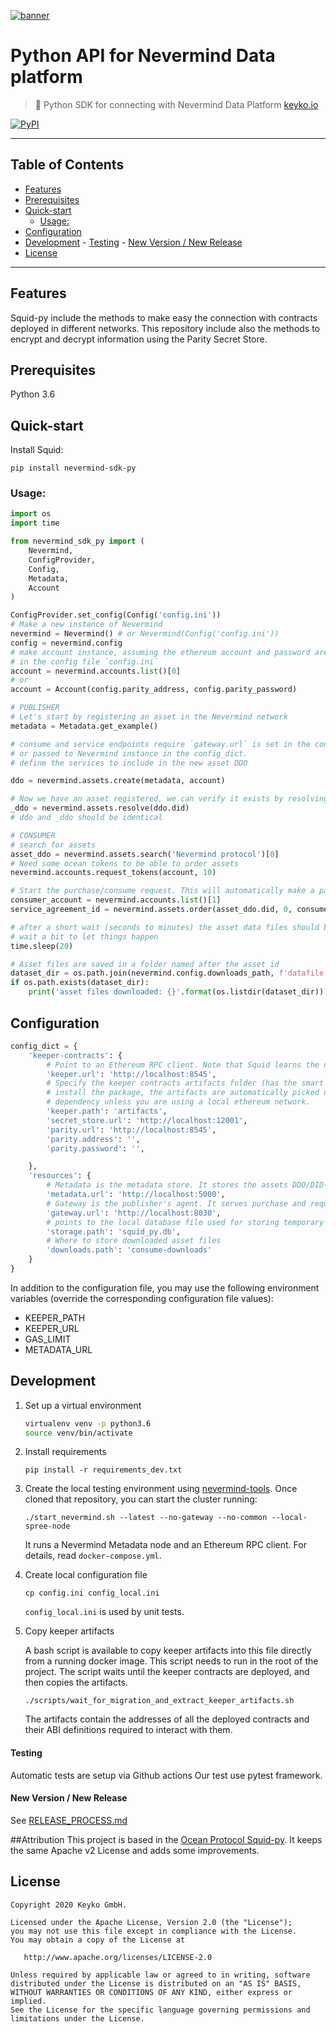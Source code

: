 [![banner](https://raw.githubusercontent.com/keyko-io/assets/master/images/logo/small/keyko_logo@2x-100.jpg)](https://keyko.io)

# Python API for Nevermind Data platform

> 🦑 Python SDK for connecting with Nevermind Data Platform
> [keyko.io](https://keyko.io)

[![PyPI](https://img.shields.io/pypi/v/nevermind-sdk-py.svg)](https://pypi.org/project/nevermind-sdk-py/)

---

## Table of Contents

  - [Features](#features)
  - [Prerequisites](#prerequisites)
  - [Quick-start](#quick-start)
     - [Usage:](#usage)
  - [Configuration](#configuration)
  - [Development](#development)
        - [Testing](#testing)
        - [New Version / New Release](#new-version-new-release)
  - [License](#license)

---

## Features

Squid-py include the methods to make easy the connection with contracts deployed in different networks.
This repository include also the methods to encrypt and decrypt information using the Parity Secret Store.

## Prerequisites

Python 3.6

## Quick-start

Install Squid:

```
pip install nevermind-sdk-py
```

### Usage:

```python
import os
import time

from nevermind_sdk_py import (
    Nevermind,
    ConfigProvider,
    Config,
    Metadata,
    Account
)

ConfigProvider.set_config(Config('config.ini'))
# Make a new instance of Nevermind
nevermind = Nevermind() # or Nevermind(Config('config.ini'))
config = nevermind.config
# make account instance, assuming the ethereum account and password are set 
# in the config file `config.ini`
account = nevermind.accounts.list()[0]
# or 
account = Account(config.parity_address, config.parity_password)

# PUBLISHER
# Let's start by registering an asset in the Nevermind network
metadata = Metadata.get_example()

# consume and service endpoints require `gateway.url` is set in the config file
# or passed to Nevermind instance in the config_dict.
# define the services to include in the new asset DDO

ddo = nevermind.assets.create(metadata, account)

# Now we have an asset registered, we can verify it exists by resolving the did
_ddo = nevermind.assets.resolve(ddo.did)
# ddo and _ddo should be identical

# CONSUMER
# search for assets
asset_ddo = nevermind.assets.search('Nevermind protocol')[0]
# Need some ocean tokens to be able to order assets
nevermind.accounts.request_tokens(account, 10)

# Start the purchase/consume request. This will automatically make a payment from the specified account.
consumer_account = nevermind.accounts.list()[1]
service_agreement_id = nevermind.assets.order(asset_ddo.did, 0, consumer_account)

# after a short wait (seconds to minutes) the asset data files should be available in the `downloads.path` defined in config
# wait a bit to let things happen
time.sleep(20)

# Asset files are saved in a folder named after the asset id
dataset_dir = os.path.join(nevermind.config.downloads_path, f'datafile.{asset_ddo.asset_id}.0')
if os.path.exists(dataset_dir):
    print('asset files downloaded: {}'.format(os.listdir(dataset_dir)))

```

## Configuration

```python
config_dict = {
    'keeper-contracts': {
        # Point to an Ethereum RPC client. Note that Squid learns the name of the network to work with from this client.
        'keeper.url': 'http://localhost:8545',
        # Specify the keeper contracts artifacts folder (has the smart contracts definitions json files). When you
        # install the package, the artifacts are automatically picked up from the `keeper-contracts` Python
        # dependency unless you are using a local ethereum network.
        'keeper.path': 'artifacts',
        'secret_store.url': 'http://localhost:12001',
        'parity.url': 'http://localhost:8545',
        'parity.address': '',
        'parity.password': '',

    },
    'resources': {
        # Metadata is the metadata store. It stores the assets DDO/DID-document
        'metadata.url': 'http://localhost:5000',
        # Gateway is the publisher's agent. It serves purchase and requests for both data access and compute services
        'gateway.url': 'http://localhost:8030',
        # points to the local database file used for storing temporary information (for instance, pending service agreements).
        'storage.path': 'squid_py.db',
        # Where to store downloaded asset files
        'downloads.path': 'consume-downloads'
    }
}

```

In addition to the configuration file, you may use the following environment variables (override the corresponding configuration file values):

- KEEPER_PATH
- KEEPER_URL
- GAS_LIMIT
- METADATA_URL

## Development

1. Set up a virtual environment

    ```bash
    virtualenv venv -p python3.6
    source venv/bin/activate 
    ```

1. Install requirements

    ```
    pip install -r requirements_dev.txt
    ```

1. Create the local testing environment using [nevermind-tools](https://github.com/keyko-io/nevermind-tools). Once cloned that repository, you can start the cluster running:

    ```
    ./start_nevermind.sh --latest --no-gateway --no-common --local-spree-node
    ```

    It runs a Nevermind Metadata node and an Ethereum RPC client. For details, read `docker-compose.yml`.

1. Create local configuration file

    ```
    cp config.ini config_local.ini
    ```

   `config_local.ini` is used by unit tests.

1. Copy keeper artifacts

    A bash script is available to copy keeper artifacts into this file directly from a running docker image. This script needs to run in the root of the project.
    The script waits until the keeper contracts are deployed, and then copies the artifacts.

    ```
    ./scripts/wait_for_migration_and_extract_keeper_artifacts.sh
    ```

    The artifacts contain the addresses of all the deployed contracts and their ABI definitions required to interact with them.


#### Testing

Automatic tests are setup via Github actions
Our test use pytest framework.

#### New Version / New Release

See [RELEASE_PROCESS.md](RELEASE_PROCESS.md)

##Attribution
This project is based in the [Ocean Protocol Squid-py](https://github.com/oceanprotocol/squid-py). It keeps the same Apache v2 License and adds some improvements.


## License

```text
Copyright 2020 Keyko GmbH.

Licensed under the Apache License, Version 2.0 (the "License");
you may not use this file except in compliance with the License.
You may obtain a copy of the License at

   http://www.apache.org/licenses/LICENSE-2.0

Unless required by applicable law or agreed to in writing, software
distributed under the License is distributed on an "AS IS" BASIS,
WITHOUT WARRANTIES OR CONDITIONS OF ANY KIND, either express or implied.
See the License for the specific language governing permissions and
limitations under the License.
```